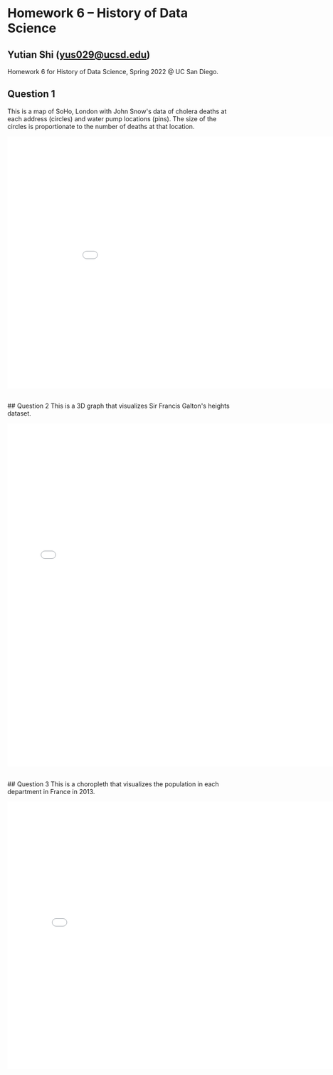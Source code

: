 # Homework 6 – History of Data Science
## Yutian Shi (yus029@ucsd.edu)
Homework 6 for History of Data Science, Spring 2022 @ UC San Diego.
<br>
## Question 1
This is a map of SoHo, London with John Snow's data of cholera deaths at each address (circles) and water pump locations (pins). The size of the circles is proportionate to the number of deaths at that location.
<p align="center">
  <iframe src='./soho_map.html' width=938 height=565 frameBorder=0></iframe>
</p>
<br>
## Question 2
This is a 3D graph that visualizes Sir Francis Galton's heights dataset.
<p align="center">
  <iframe src='./galton_fig.html' width=750 height=770 frameBorder=0></iframe>
</p>
<br>
## Question 3
This is a choropleth that visualizes the population in each department in France in 2013.
<p align="center">
  <iframe src='./france_fig-3.html' width=800 height=600 frameBorder=0></iframe>
</p>
<br>

